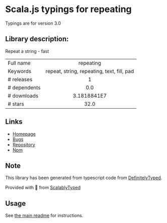 
# Scala.js typings for repeating

Typings are for version 3.0

## Library description:
Repeat a string - fast

|                    |                 |
| ------------------ | :-------------: |
| Full name          | repeating |
| Keywords           | repeat, string, repeating, text, fill, pad |
| # releases         | 1 |
| # dependents       | 0.0 |
| # downloads        | 3.1818841E7 |
| # stars            | 32.0 |

## Links
- [Homepage](https://github.com/sindresorhus/repeating#readme)
- [Bugs](https://github.com/sindresorhus/repeating/issues)
- [Repository](https://github.com/sindresorhus/repeating)
- [Npm](https://www.npmjs.com/package/repeating)
    


## Note
This library has been generated from typescript code from [DefinitelyTyped](https://definitelytyped.org).

Provided with :purple_heart: from [ScalablyTyped](https://github.com/oyvindberg/ScalablyTyped)

## Usage
See [the main readme](../../readme.md) for instructions.


